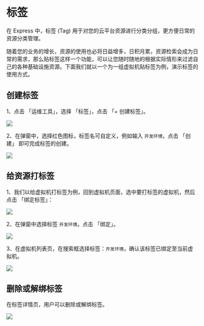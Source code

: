 ---
---

# 标签

在 Express 中，标签 (Tag) 用于对您的云平台资源进行分类分组，更方便日常的资源分类管理。

随着您的业务的增长，资源的使用也必将日益增多，日积月累，资源检索会成为日常的需求，那么贴标签这样一个功能，可以让您随时随地的根据实际情形来过滤自己的各种基础设施资源。下面我们就以一个为一组虚拟机贴标签为例，演示标签的使用方式。

## 创建标签

1、点击 「运维工具」，选择 「标签」，点击 「+ 创建标签」。

![](https://pek3b.qingstor.com/kubesphere-docs/png/20190415174854.png)

2、在弹窗中，选择红色图标，标签名可自定义，例如输入 `开发环境`，点击 「创建」 即可完成标签的创建。

![](https://pek3b.qingstor.com/kubesphere-docs/png/20190415175030.png)

## 给资源打标签

1、我们以给虚拟机打标签为例，回到虚拟机页面，选中要打标签的虚拟机，然后点击 「绑定标签」：

![](https://pek3b.qingstor.com/kubesphere-docs/png/20190415175519.png)

2、在弹窗中选择标签 `开发环境`，点击 「绑定」。

![](https://pek3b.qingstor.com/kubesphere-docs/png/20190415175708.png)

3、在虚拟机列表页，在搜索框选择标签：`开发环境`，确认该标签已绑定至当前虚拟机。

![](https://pek3b.qingstor.com/kubesphere-docs/png/20190525192008.png)

## 删除或解绑标签

在标签详情页，用户可以删除或解绑标签。

![](https://pek3b.qingstor.com/kubesphere-docs/png/20190525194930.png)


